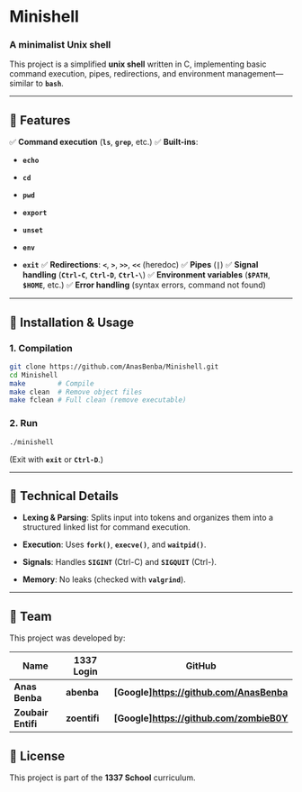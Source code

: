 # Minishell

### A minimalist Unix shell

This project is a simplified **unix shell** written in C, implementing basic command execution, pipes, redirections, and environment management—similar to **`bash`**.

-------------------------------------------------------------------------------------------------------------------------------------------------------------

## 📌 Features

✅ **Command execution** (**`ls`**, **`grep`**, etc.)
✅ **Built-ins**:

- **`echo`**

- **`cd`**

- **`pwd`**

- **`export`**

- **`unset`**

- **`env`**

- **`exit`**
✅ **Redirections**: **`<`**, **`>`**, **`>>`**, **`<<`** (heredoc)
✅ **Pipes** (**`|`**)
✅ **Signal handling** (**`Ctrl-C`**, **`Ctrl-D`**, **`Ctrl-\`**)
✅ **Environment variables** (**`$PATH`**, **`$HOME`**, etc.)
✅ **Error handling** (syntax errors, command not found)

-------------------------------------------------------------------------------------------------------------------------------------------------------------

## 🚀 Installation & Usage

### 1. Compilation
```bash
git clone https://github.com/AnasBenba/Minishell.git
cd Minishell
make        # Compile
make clean  # Remove object files
make fclean # Full clean (remove executable)
```

### 2. Run
```bash
./minishell
```
(Exit with **`exit`** or **`Ctrl-D`**.)

-------------------------------------------------------------------------------------------------------------------------------------------------------------

## 🧠 Technical Details

- **Lexing & Parsing**: Splits input into tokens and organizes them into a structured linked list for command execution.

- **Execution**: Uses **`fork()`**, **`execve()`**, and **`waitpid()`**.

- **Signals**: Handles **`SIGINT`** (Ctrl-C) and **`SIGQUIT`** (Ctrl-).

- **Memory**: No leaks (checked with **`valgrind`**).

-------------------------------------------------------------------------------------------------------------------------------------------------------------

## 👥 Team

This project was developed by:

|   **Name**	        |   **1337 Login**|     **GitHub**                                     |
|-----------------------|-----------------|----------------------------------------------------|
|   **Anas Benba**	    |   **abenba**	  |     **[Google]https://github.com/AnasBenba**       | 
|   **Zoubair Entifi**  |	**zoentifi**  |  	**[Google]https://github.com/zombieB0Y**       | 


## 📜 License

This project is part of the **1337 School** curriculum.
